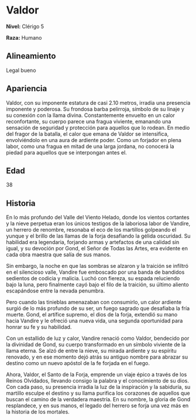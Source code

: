 # Valdor

**Nivel:** Clérigo 5

**Raza:** Humano

## Alineamiento
Legal bueno

## Apariencia
Valdor, con su imponente estatura de casi 2.10 metros, irradia una presencia imponente y poderosa. Su frondosa barba pelirroja, símbolo de su linaje y su conexión con la llama divina. Constantemente envuelto en un calor reconfortante, su cuerpo parece una fragua viviente, emanando una sensación de seguridad y protección para aquellos que lo rodean.  En medio del fragor de la batalla, el calor que emana de Valdor se intensifica, envolviéndolo en una aura de ardiente poder. Como un forjador en plena labor, como una fragua en mitad de una larga jordana, no conocerá la piedad para aquellos que se interpongan antes el.

## Edad
38

## Historia
En lo más profundo del Valle del Viento Helado, donde los vientos cortantes y la nieve perpetua eran los únicos testigos de la laboriosa labor de Vandire, un herrero de renombre, resonaba el eco de los martillos golpeando el yunque y el brillo de las llamas de la forja desafiando la gélida oscuridad. Su habilidad era legendaria, forjando armas y artefactos de una calidad sin igual, y su devoción por Gond, el Señor de Todas las Artes, era evidente en cada obra maestra que salía de sus manos.

Sin embargo, la noche en que las sombras se alzaron y la traición se infiltró en el silencioso valle, Vandire fue emboscado por una banda de bandidos sedientos de codicia y malicia. Luchó con fiereza, su espada reluciendo bajo la luna, pero finalmente cayó bajo el filo de la traición, su último aliento escapándose entre la nevada penumbra.

Pero cuando las tinieblas amenazaban con consumirlo, un calor ardiente surgió de lo más profundo de su ser, un fuego sagrado que desafiaba la fría muerte. Gond, el artífice supremo, el dios de la forja, extendió su mano hacia Vandire y le ofreció una nueva vida, una segunda oportunidad para honrar su fe y su habilidad.

Con un estallido de luz y calor, Vandire renació como Valdor, bendecido por la divinidad de Gond, su cuerpo transformado en un símbolo viviente de la llama eterna. Se alzó de entre la nieve, su mirada ardiente y su espíritu renovado, y en ese momento dejó atrás su antiguo nombre para abrazar su destino como un nuevo apóstol de la fe forjada en el fuego.

Ahora, Valdor, el Santo de la Forja, emprende un viaje épico a través de los Reinos Olvidados, llevando consigo la palabra y el conocimiento de su dios. Con cada paso, su presencia irradia la luz de la inspiración y la sabiduría, su martillo esculpe el destino y su llama purifica los corazones de aquellos que buscan el camino de la verdadera maestría. En su nombre, la gloria de Gond resplandece, y en sus manos, el legado del herrero se forja una vez más en la historia de los mortales.

